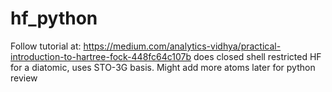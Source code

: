 # hf_python
Follow tutorial at: https://medium.com/analytics-vidhya/practical-introduction-to-hartree-fock-448fc64c107b
does closed shell restricted HF for a diatomic, uses STO-3G basis. 
Might add more atoms later for python review
